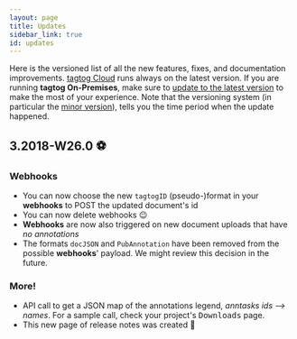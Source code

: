```yaml
---
layout: page
title: Updates
sidebar_link: true
id: updates
---
```


Here is the versioned list of all the new features, fixes, and documentation improvements. [tagtog Cloud](https://www.tagtog.net) runs always on the latest version. If you are running **tagtog On-Premises**, make sure to [update to the latest version](on_premises_README.html) to make the most of your experience. Note that the versioning system (in particular the [minor version](https://semver.org)), tells you the time period when the update happened.

## 3.2018-W26.0 ⚽️

### Webhooks

<ul class="updates">
  <li class="new">You can now choose the new <code>tagtogID</code> (pseudo-)format in your <b>webhooks</b> to POST the updated document's id</li>
  <li class="new">You can now delete webhooks 😉</li>
  <li class="fix"><b>Webhooks</b> are now also triggered on new document uploads that have <i>no annotations</i></li>
  <li class="del">The formats <code>docJSON</code> and <code>PubAnnotation</code> have been removed from the possible <b>webhooks</b>' payload. We might review this decision in the future.</li>
</ul>

### More!

<ul class="updates">
  <li class="new">API call to get a JSON map of the annotations legend, <i>anntasks ids --> names</i>. For a sample call, check your project's <kbd>Downloads</kbd> page.</li>
  <li class="doc">This new page of release notes was created 🤩</li>
</ul>
